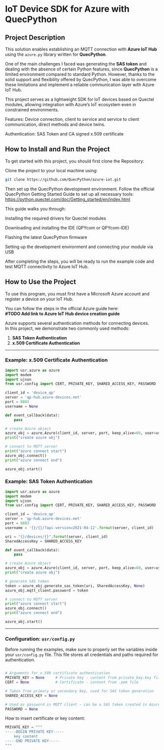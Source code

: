 #  IoT Device SDK for Azure with QuecPython

## Project Description

This solution enables establishing an MQTT connection with **Azure IoT Hub** using the `azure.py` library written for **QuecPython**.

One of the main challenges I faced was generating the **SAS token** and dealing with the absence of certain Python features, since **QuecPython** is a limited environment compared to standard Python. However, thanks to the solid support and flexibility offered by QuecPython, I was able to overcome these limitations and implement a reliable communication layer with Azure IoT Hub.

This project serves as a lightweight SDK for IoT devices based on Quectel modules, allowing integration with Azure’s IoT ecosystem even in constrained environments.

Features: Device connection, client to service and service to client communication, direct methods and device twins.

Authentication: SAS Token and CA signed x.509 certificate

##  How to Install and Run the Project

To get started with this project, you should first clone the Repository:

Clone the project to your local machine using:

```bash
git clone https://github.com/QuecPython/azure-iot.git
```
Then set up the QuecPython development environment.
Follow the official QuecPython Getting Started Guide to set up all necessary tools:
https://python.quectel.com/doc/Getting_started/en/index.html

This guide walks you through:

Installing the required drivers for Quectel modules

Downloading and installing the IDE (QPYcom or QPYcom-IDE)

Flashing the latest QuecPython firmware

Setting up the development environment and connecting your module via USB

After completing the steps, you will be ready to run the example code and test MQTT connectivity to Azure IoT Hub.

## How to Use the Project

To use this program, you must first have a Microsoft Azure account and register a device on your IoT Hub.

You can follow the steps in the official Azure guide here:  
**#TODO Add link to Azure IoT Hub device creation guide**

Azure supports several authentication methods for connecting devices.  
In this project, we demonstrate two commonly used methods:

1. **SAS Token Authentication**
2. **x.509 Certificate Authentication**

---

### Example: x.509 Certificate Authentication

```python
import usr.azure as azure
import modem
import ujson
from usr.config import CERT, PRIVATE_KEY, SHARED_ACCESS_KEY, PASSWORD

client_id = 'device_qp'
server = 'qp-hub.azure-devices.net'
port = 8883
username = None

def event_callback(data):
    pass

# create Azure object
azure_obj = azure.Azure(client_id, server, port, keep_alive=60, user=username, password=PASSWORD, ssl=True, ssl_params={"cert": CERT, "key": PRIVATE_KEY})
print("create azure obj")

# connect to MQTT server
print("azure connect start")
azure_obj.connect()
print("azure connect end")

azure_obj.start()
```
### Example: SAS Token Authentication

```python
import usr.azure as azure
import modem
import ujson
from usr.config import CERT, PRIVATE_KEY, SHARED_ACCESS_KEY, PASSWORD

client_id = 'device_qp'
server = 'qp-hub.azure-devices.net'
port = 8883
username = '{}/{}/?api-version=2021-04-12'.format(server, client_id)

uri = "{}/devices/{}".format(server, client_id)
SharedAccessKey = SHARED_ACCESS_KEY

def event_callback(data):
    pass

# create Azure object
azure_obj = azure.Azure(client_id, server, port, keep_alive=60, user=username, password=PASSWORD, ssl=True, ssl_params={"cert": CERT, "key": PRIVATE_KEY})
print("create azure obj")

# generate SAS token
token = azure_obj.generate_sas_token(uri, SharedAccessKey, None)
azure_obj.mqtt_client.password = token

# connect to MQTT server
print("azure connect start")
azure_obj.connect()
print("azure connect end")

azure_obj.start()
```
---
### Configuration: `usr/config.py`

Before running the examples, make sure to properly set the variables inside your `usr/config.py` file. This file stores all credentials and paths required for authentication.

```python

# Arguments for x.509 certificate authentication
PRIVATE_KEY = None     # Private key - content from private_key.key file
CERT = None            # Certificate - content from .pem file 

# Taken from primary or secondary key, used for SAS token generation
SHARED_ACCESS_KEY = None

# Used as password in MQTT client – can be a SAS token created in Azure IoT Explorer
PASSWORD = None
```
How to insert certificate or key content:
```python
PRIVATE_KEY = """
-----BEGIN PRIVATE KEY-----
    key content 
-----END PRIVATE KEY-----
"""
```